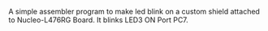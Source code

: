 A simple assembler program to make led blink on a custom shield attached to Nucleo-L476RG Board. It blinks LED3 ON Port PC7.